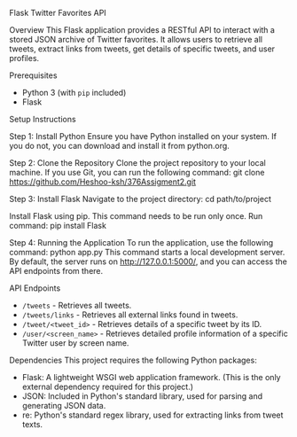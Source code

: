 Flask Twitter Favorites API

Overview
This Flask application provides a RESTful API to interact with a stored JSON archive of Twitter favorites. It allows users to retrieve all tweets, extract links from tweets, get details of specific tweets, and user profiles.

Prerequisites
- Python 3 (with `pip` included)
- Flask
  
Setup Instructions

Step 1: Install Python
Ensure you have Python installed on your system. If you do not, you can download and install it from python.org.

Step 2: Clone the Repository
Clone the project repository to your local machine. If you use Git, you can run the following command:
git clone https://github.com/Heshoo-ksh/376Assigment2.git

Step 3: Install Flask
Navigate to the project directory:
cd path/to/project

Install Flask using pip. This command needs to be run only once.
Run command: pip install Flask

Step 4: Running the Application
To run the application, use the following command:
python app.py
This command starts a local development server. By default, the server runs on http://127.0.0.1:5000/, and you can access the API endpoints from there.

API Endpoints
- `/tweets` - Retrieves all tweets.
- `/tweets/links` - Retrieves all external links found in tweets.
- `/tweet/<tweet_id>` - Retrieves details of a specific tweet by its ID.
- `/user/<screen_name>` - Retrieves detailed profile information of a specific Twitter user by screen name.

Dependencies
This project requires the following Python packages:
- Flask: A lightweight WSGI web application framework. (This is the only external dependency required for this project.)
- JSON: Included in Python's standard library, used for parsing and generating JSON data. 
- re: Python's standard regex library, used for extracting links from tweet texts.


